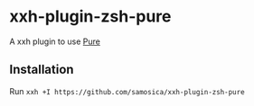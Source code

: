 # xxh-plugin-zsh-pure
A xxh plugin to use [Pure](https://github.com/sindresorhus/pure)

## Installation
Run `xxh +I https://github.com/samosica/xxh-plugin-zsh-pure`
